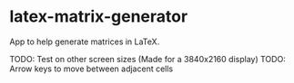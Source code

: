# latex-matrix-generator

App to help generate matrices in LaTeX.

TODO: Test on other screen sizes (Made for a 3840x2160 display)
TODO: Arrow keys to move between adjacent cells
